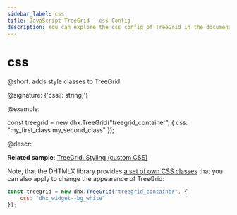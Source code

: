 ```yaml
---
sidebar_label: css
title: JavaScript TreeGrid - css Config 
description: You can explore the css config of TreeGrid in the documentation of the DHTMLX JavaScript UI library. Browse developer guides and API reference, try out code examples and live demos, and download a free 30-day evaluation version of DHTMLX Suite 7.
---
```


# css

@short: adds style classes to TreeGrid

@signature: {'css?: string;'}

@example:
<style>
    .my_first_class {
        /*some styles*/
    }
 
    .my_second_class {
        /*some styles*/
    }
</style>

const treegrid = new dhx.TreeGrid("treegrid_container", {
    css: "my_first_class my_second_class"
});

@descr:

**Related sample**: [TreeGrid. Styling (custom CSS)](https://snippet.dhtmlx.com/cpvir0od)

Note, that the DHTMLX library provides [a set of own CSS classes](helpers/base_elements.md#list-of-css-classes-for-styling-a-widget) that you can also apply to change the appearance of TreeGrid:

~~~js
const treegrid = new dhx.TreeGrid("treegrid_container", {
    css: "dhx_widget--bg_white"
});
~~~

[comment]: # (@related: treegrid/initialization.md#initialize-treegrid treegrid/customization.md#styling-treegrid)
